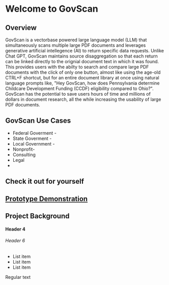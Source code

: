 # Welcome to GovScan
## Overview
GovScan is a vectorbase powered large language model (LLM) that simultaneously scans multiple large PDF documents and leverages generative artificial intellegence (AI) to return specific data requests. Unlike Chat GPT, GovScan maintains source disaggregation so that each return can be linked directly to the orignial document text in which it was found. This provides users with the abilty to search and compare large PDF documents with the click of only one button, almost like using the age-old CTRL+F shortcut, but for an entire document library at once using natural language prompts like, "Hey GovScan, how does Pennsylvania determine Childcare Development Funding (CCDF) eligibility compared to Ohio?". GovScan has the potential to save users hours of time and millions of dollars in document research, all the while increasing the usability of large PDF documents.

## GovScan Use Cases 
* Federal Goverment - 
* State Goverment -
* Local Government -
* Nonprofit-
* Consulting
* Legal
* 

## Check it out for yourself
## <a href="https://youtu.be/xSBFVVNNgTY" target="_blank">Prototype Demonstration</a>

## Project Background
#### Header 4
###### Header 6

* List item
* List item
* List item

Regular text 
